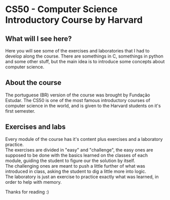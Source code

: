 # CS50 - Computer Science Introductory Course by Harvard

## What will I see here?
Here you will see some of the exercises and laboratories that I had to develop along the course. There are somethings in C, somethings in python and some other stuff, but the main idea is to introduce some concepts about computer science.

## About the course
The portuguese (BR) version of the course was brought by Fundação Estudar. The CS50 is one of the most famous introductory courses of computer science in the world, and is given to the Harvard students on it's first semester.

## Exercises and labs
Every module of the course has it's content plus exercises and a laboratory practice.  
The exercises are divided in "easy" and "challenge", the easy ones are supposed to be done with the basics learned on the classes of each module, guiding the student to figure our the solution by itself.  
The challenging ones are meant to push a little further of what was introduced in class, asking the student to dig a little more into logic.  
The laboratory is just an exercise to practice exactly what was learned, in order to help with memory.  

Thanks for reading :)